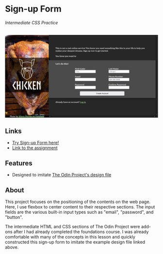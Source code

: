 # Sign-up Form
###### Intermediate CSS Practice
![](https://github.com/TYLPHE/TYLPHE/blob/main/readmeAssets/sign-up-form.jpg)

## Links
- [Try Sign-up Form here!](https://TYLPHE.github.io/sign-up-form/)
- [Link to the assignment](https://www.theodinproject.com/paths/full-stack-javascript/courses/intermediate-html-and-css/lessons/sign-up-form)

## Features
- Designed to imitate [The Odin Project's design file](https://www.theodinproject.com/paths/full-stack-javascript/courses/intermediate-html-and-css/lessons/sign-up-form) 

## About
This project focuses on the positioning of the contents on the web page. Here, I use flexbox to center content to their respective sections. The input fields are the various built-in input types such as "email", "password", and "button". 

The intermediate HTML and CSS sections of The Odin Project were add-ons after I had already completed the foundations course. I was already comfortable with many of the concepts in this lesson and quickly constructed this sign-up form to imitate the example design file linked above. 
